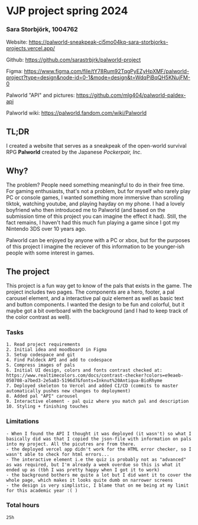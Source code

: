 # VJP project spring 2024

### Sara Storbjörk, 1004762

Website: https://palworld-sneakpeak-ci5mo04kq-sara-storbjorks-projects.vercel.app/ 

Github: https://github.com/sarastrbjrk/palworld-project

Figma: https://www.figma.com/file/tY78Rum92TqgPyEZyHpXMF/palworld-project?type=design&node-id=0-1&mode=design&t=WdqPiBqQH5KNujFM-0 

Palworld "API" and pictures: https://github.com/mlg404/palworld-paldex-api 

Palworld wiki: https://palworld.fandom.com/wiki/Palworld 
    
## TL;DR

I created a website that serves as a sneakpeak of the open-world survival RPG **Palworld** created by the Japanese *Pockerpair, Inc*. 

## Why?

The problem? People need something meaningful to do in their free time. For gaming enthusiasts, that's not a problem, but for myself who rarely play PC or console games, I wanted something more immersive than scrolling tiktok, watching youtube, and playing hayday on my phone. I had a lovely boyfriend who then introduced me to Palworld (and based on the submission time of this project you can imagine the effect it had). Still, the fact remains, I haven't had this much fun playing a game since I got my Nintendo 3DS over 10 years ago.

Palworld can be enjoyed by anyone with a PC or xbox, but for the purposes of this project I imagine the reciever of this information to be younger-ish people with some interest in games. 

## The project

This project is a fun way get to know of the pals that exists in the game. The project includes two pages. The components are a hero, footer, a pal carousel element, and a interactive pal quiz element as well as basic text and button components. I wanted the design to be fun and colorful, but it maybe got a bit overboard with the background (and I had to keep track of the color contrast as well). 

### Tasks 

    1. Read project requirements
    2. Initial idea and moodboard in Figma
    3. Setup codespace and git
    4. Find Paldeck API and add to codespace
    5. Compress images of pals 
    6. Initial UI design, colors and fonts contrast checked at: https://www.realtimecolors.com/docs/contrast-checker?colors=e9eaeb-050708-a7bed3-2e5a83-5196d7&fonts=Inknut%20Antiqua-BioRhyme
    7. Deployed skeleton to Vercel and added CI/CD (commits to master automatically pushes new changes to deployment)
    8. Added pal "API" carousel
    9. Interactive element - pal quiz where you match pal and description
    10. Styling + finishing touches

### Limitations 
    - When I found the API I thought it was deployed (it wasn't) so what I basically did was that I copied the json-file with information on pals into my project. All the picutres are from there. 
    - the deployed vercel app didn't work for the HTML error checker, so I wasn't able to check for html errors... 
    - The interactive element i.e the quiz is probably not as "advanced" as was required, but I'm already a week overdue so this is what it ended up as (tbh I was pretty happy when I got it to work)
    - the background bothers me quite a lot but I did want it to cover the whole page, which makes it looks quite dumb on narrower screens
    - the design is very simplistic, I blame that on me being at my limit for this academic year :( ) 

### Total hours

    25h
